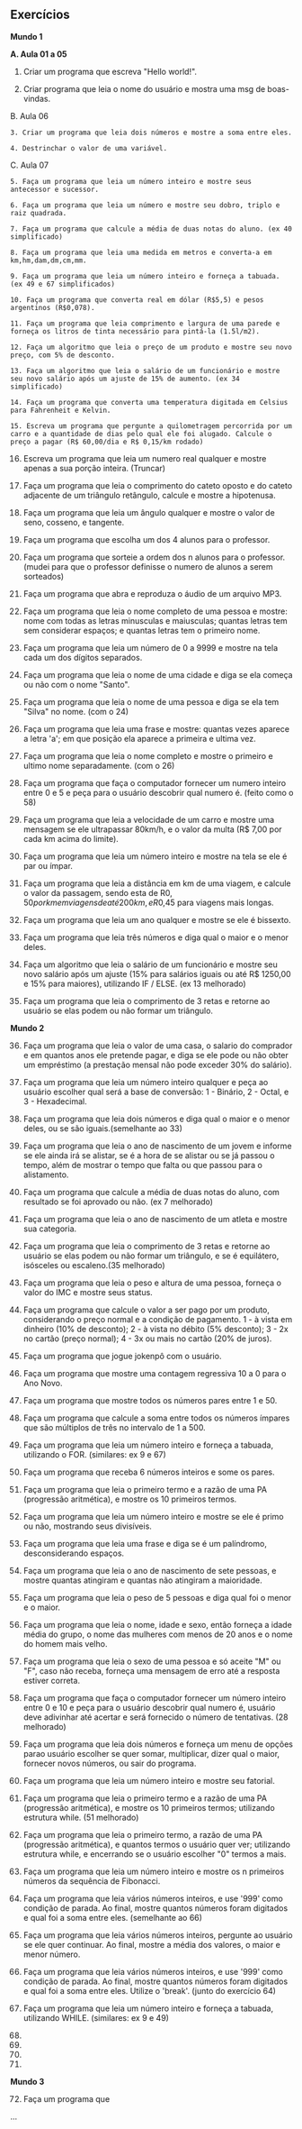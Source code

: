## Exercícios

__Mundo 1__

__A. Aula 01 a 05__

   1. Criar um programa que escreva "Hello world!".

   2. Criar programa que leia o nome do usuário e mostra uma msg de boas-vindas.

B. Aula 06

    3. Criar um programa que leia dois números e mostre a soma entre eles.

    4. Destrinchar o valor de uma variável.

C. Aula 07

    5. Faça um programa que leia um número inteiro e mostre seus antecessor e sucessor.

    6. Faça um programa que leia um número e mostre seu dobro, triplo e raiz quadrada.

    7. Faça um programa que calcule a média de duas notas do aluno. (ex 40 simplificado)

    8. Faça um programa que leia uma medida em metros e converta-a em km,hm,dam,dm,cm,mm.

    9. Faça um programa que leia um número inteiro e forneça a tabuada. (ex 49 e 67 simplificados)

    10. Faça um programa que converta real em dólar (R$5,5) e pesos argentinos (R$0,078).

    11. Faça um programa que leia comprimento e largura de uma parede e forneça os litros de tinta necessário para pintá-la (1.5l/m2).

    12. Faça um algoritmo que leia o preço de um produto e mostre seu novo preço, com 5% de desconto.

    13. Faça um algoritmo que leia o salário de um funcionário e mostre seu novo salário após um ajuste de 15% de aumento. (ex 34 simplificado)

    14. Faça um programa que converta uma temperatura digitada em Celsius para Fahrenheit e Kelvin.

    15. Escreva um programa que pergunte a quilometragem percorrida por um carro e a quantidade de dias pelo qual ele foi alugado. Calcule o preço a pagar (R$ 60,00/dia e R$ 0,15/km rodado)

16. Escreva um programa que leia um numero real qualquer e mostre apenas a sua porção inteira. (Truncar)

17. Faça um programa que leia o comprimento do cateto oposto e do cateto adjacente de um triângulo retângulo, calcule e mostre a hipotenusa.

18. Faça um programa que leia um ângulo qualquer e mostre o valor de seno, cosseno, e tangente.

19. Faça um programa que escolha um dos 4 alunos para o professor.

20. Faça um programa que sorteie a ordem dos n alunos para o professor. (mudei para que o professor definisse o numero de alunos a serem sorteados)

21. Faça um programa que abra e reproduza o áudio de um arquivo MP3.

22. Faça um programa que leia o nome completo de uma pessoa e mostre: nome com todas as letras minusculas e maiusculas; quantas letras tem sem considerar espaços; e quantas letras tem o primeiro nome.

23. Faça um programa que leia um número de 0 a 9999 e mostre na tela cada um dos dígitos separados.

24. Faça um programa que leia o nome de uma cidade e diga se ela começa ou não com o nome "Santo".

25. Faça um programa que leia o nome de uma pessoa e diga se ela tem "Silva" no nome. (com o 24)

26. Faça um programa que leia uma frase e mostre: quantas vezes aparece a letra 'a'; em que posição ela aparece a primeira e ultima vez.

27. Faça um programa que leia o nome completo e mostre o primeiro e ultimo nome separadamente. (com o 26)

28. Faça um programa que faça o computador fornecer um numero inteiro entre 0 e 5 e peça para o usuário descobrir qual numero é. (feito como o 58)

29. Faça um programa que leia a velocidade de um carro e mostre uma mensagem se ele ultrapassar 80km/h, e o valor da multa (R$ 7,00 por cada km acima do limite).

30. Faça um programa que leia um número inteiro e mostre na tela se ele é par ou ímpar.

31. Faça um programa que leia a distância em km de uma viagem, e calcule o valor da passagem, sendo esta de R$0,50 por km em viagens de até 200km, e R$0,45 para viagens mais longas.

32. Faça um programa que leia um ano qualquer e mostre se ele é bissexto.

33. Faça um programa que leia três números e diga qual o maior e o menor deles.

34. Faça um algoritmo que leia o salário de um funcionário e mostre seu novo salário após um ajuste (15% para salários iguais ou até R$ 1250,00 e 15% para maiores), utilizando IF / ELSE. (ex 13 melhorado)

35. Faça um programa que leia o comprimento de 3 retas e retorne ao usuário se elas podem ou não formar um triângulo.

__Mundo 2__

36. Faça um programa que leia o valor de uma casa, o salario do comprador e em quantos anos ele pretende pagar, e diga se ele pode ou não obter um empréstimo (a prestação mensal não pode exceder 30% do salário).

37. Faça um programa que leia um número inteiro qualquer e peça ao usuário escolher qual será a base de conversão: 1 - Binário, 2 - Octal, e 3 - Hexadecimal.

38. Faça um programa que leia dois números e diga qual o maior e o menor deles, ou se são iguais.(semelhante ao 33)

39. Faça um programa que leia o ano de nascimento de um jovem e informe se ele ainda irá se alistar, se é a hora de se alistar ou se já passou o tempo, além de mostrar o tempo que falta ou que passou para o alistamento.

40. Faça um programa que calcule a média de duas notas do aluno, com resultado se foi aprovado ou não. (ex 7 melhorado)

41. Faça um programa que leia o ano de nascimento de um atleta e mostre sua categoria.

42. Faça um programa que leia o comprimento de 3 retas e retorne ao usuário se elas podem ou não formar um triângulo, e se é equilátero, isósceles ou escaleno.(35 melhorado)

43. Faça um programa que leia o peso e altura de uma pessoa, forneça o valor do IMC e mostre seus status.

44. Faça um programa que calcule o valor a ser pago por um produto, considerando o preço normal e a condição de pagamento. 1 - à vista em dinheiro (10% de desconto); 2 - à vista no débito (5% desconto); 3 - 2x no cartão (preço normal); 4 - 3x ou mais no cartão (20% de juros).

45. Faça um programa que jogue jokenpô com o usuário.

46. Faça um programa que mostre uma contagem regressiva 10 a 0 para o Ano Novo.

47. Faça um programa que mostre todos os números pares entre 1 e 50.

48. Faça um programa que calcule a soma entre todos os números ímpares que são múltiplos de três no intervalo de 1 a 500.

49. Faça um programa que leia um número inteiro e forneça a tabuada, utilizando o FOR. (similares: ex 9 e 67)

50. Faça um programa que receba 6 números inteiros e some os pares.

51. Faça um programa que leia o primeiro termo e a razão de uma PA (progressão aritmética), e mostre os 10 primeiros termos.

52. Faça um programa que leia um número inteiro e mostre se ele é primo ou não, mostrando seus divisíveis.

53. Faça um programa que leia uma frase e diga se é um palíndromo, desconsiderando espaços.

54. Faça um programa que leia o ano de nascimento de sete pessoas, e mostre quantas atingiram e quantas não atingiram a maioridade.

55. Faça um programa que leia o peso de 5 pessoas e diga qual foi o menor e o maior.

56. Faça um programa que leia o nome, idade e sexo, então forneça a idade média do grupo, o nome das mulheres com menos de 20 anos e o nome do homem mais velho.

57. Faça um programa que leia o sexo de uma pessoa e só aceite "M" ou "F", caso não receba, forneça uma mensagem de erro até a resposta estiver correta.

58. Faça um programa que faça o computador fornecer um número inteiro entre 0 e 10 e peça para o usuário descobrir qual numero é, usuário deve adivinhar até acertar e será fornecido o número de tentativas. (28 melhorado)

59. Faça um programa que leia dois números e forneça um menu de opções parao usuário escolher se quer somar, multiplicar, dizer qual o maior, fornecer novos números, ou sair do programa.

60. Faça um programa que leia um número inteiro e mostre seu fatorial. 

61. Faça um programa que leia o primeiro termo e a razão de uma PA (progressão aritmética), e mostre os 10 primeiros termos; utilizando estrutura while. (51 melhorado)

62. Faça um programa que leia o primeiro termo, a razão de uma PA (progressão aritmética), e quantos termos o usuário quer ver; utilizando estrutura while, e encerrando se o usuário escolher "0" termos a mais.

63. Faça um programa que leia um número inteiro e mostre os n primeiros números da sequência de Fibonacci.

64. Faça um programa que leia vários números inteiros, e use '999' como condição de parada. Ao final, mostre quantos números foram digitados e qual foi a soma entre eles. (semelhante ao 66)

65. Faça um programa que leia vários números inteiros, pergunte ao usuário se ele quer continuar. Ao final, mostre a média dos valores, o maior e menor número.

66. Faça um programa que leia vários números inteiros, e use '999' como condição de parada. Ao final, mostre quantos números foram digitados e qual foi a soma entre eles. Utilize o 'break'. (junto do exercício 64)

67. Faça um programa que leia um número inteiro e forneça a tabuada, utilizando WHILE. (similares: ex 9 e 49)

68. 

69. 

70. 

71. 

__Mundo 3__

72. Faça um programa que

...